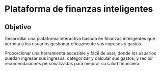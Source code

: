 # Plataforma de finanzas inteligentes

## Objetivo
Desarrollar una plataforma interactiva basada en finanzas inteligentes que permita a los usuarios gestionar eficazmente sus ingresos y gastos. 

Proporcionar una herramienta accesible y fácil de usar, donde los usuarios puedan ingresar sus ingresos, categorizar y calcular sus gastos, y recibir recomendaciones personalizadas para mejorar su salud financiera.
